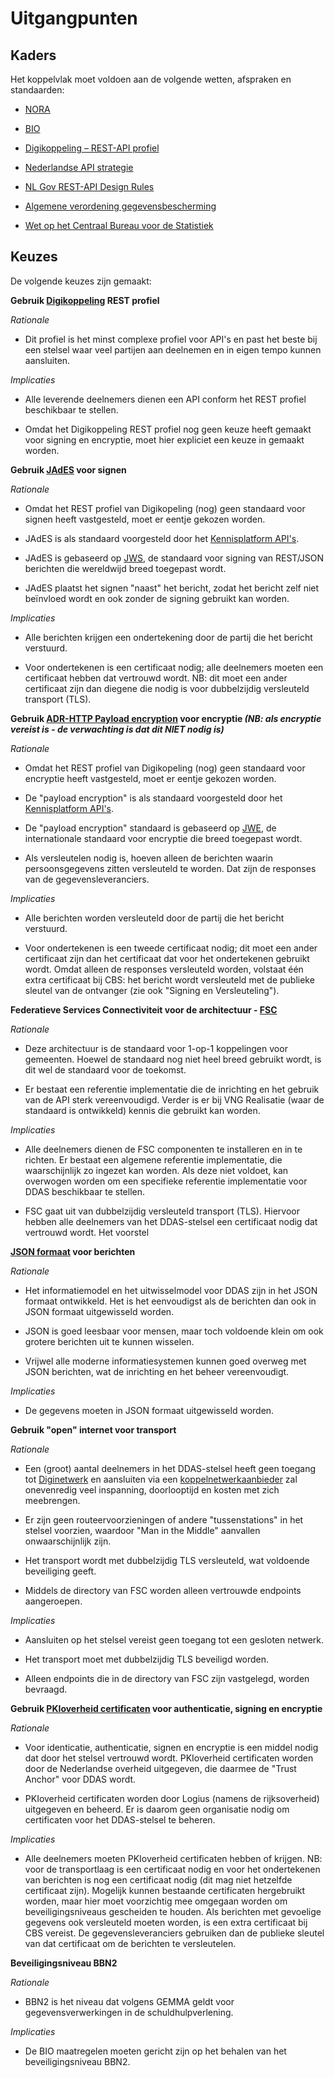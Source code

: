 # Uitgangpunten

## Kaders

Het koppelvlak moet voldoen aan de volgende wetten, afspraken en standaarden: 

- [NORA](https://www.noraonline.nl/wiki/NORA_online) 

- [BIO](https://www.bio-overheid.nl/)

- [Digikoppeling – REST-API profiel](https://logius-standaarden.github.io/Digikoppeling-Koppelvlakstandaard-REST-API/) 

- [Nederlandse API strategie](https://docs.geostandaarden.nl/api/API-Strategie/) 

- [NL Gov REST-API Design Rules](https://logius-standaarden.github.io/API-Design-Rules/) 

- [Algemene verordening gegevensbescherming](https://eur-lex.europa.eu/legal-content/NL/TXT/?uri=celex%3A32016R0679) 

- [Wet op het Centraal Bureau voor de Statistiek](https://wetten.overheid.nl/BWBR0015926/2022-03-02) 

## Keuzes

De volgende keuzes zijn gemaakt: 


**Gebruik [Digikoppeling](https://www.logius.nl/domeinen/gegevensuitwisseling/digikoppeling) REST profiel**

  *Rationale*

  - Dit profiel is het minst complexe profiel voor API's en past het beste bij een stelsel waar veel partijen aan deelnemen en in eigen tempo kunnen aansluiten.

  *Implicaties*

  - Alle leverende deelnemers dienen een API conform het REST profiel beschikbaar te stellen.

  - Omdat het Digikoppeling REST profiel nog geen keuze heeft gemaakt voor signing en encryptie, moet hier expliciet een keuze in gemaakt worden.



**Gebruik [JAdES](https://geonovum.github.io/KP-APIs/API-strategie-modules/signing-jades/) voor signen**

  *Rationale*

  - Omdat het REST profiel van Digikopeling (nog) geen standaard voor signen heeft vastgesteld, moet er eentje gekozen worden.

  - JAdES is als standaard voorgesteld door het [Kennisplatform API's](https://www.geonovum.nl/themas/kennisplatform-apis).

  - JAdES is gebaseerd op [JWS](https://datatracker.ietf.org/doc/html/rfc7515), de standaard voor signing van REST/JSON berichten die wereldwijd breed toegepast wordt.

  - JAdES plaatst het signen "naast" het bericht, zodat het bericht zelf niet beïnvloed wordt en ook zonder de signing gebruikt kan worden.

  *Implicaties*

  - Alle berichten krijgen een ondertekening door de partij die het bericht verstuurd.

  - Voor ondertekenen is een certificaat nodig; alle deelnemers moeten een certificaat hebben dat vertrouwd wordt. NB: dit moet een ander certificaat zijn dan diegene die nodig is voor dubbelzijdig versleuteld transport (TLS).



**Gebruik [ADR-HTTP Payload encryption](https://geonovum.github.io/KP-APIs/API-strategie-modules/encryption/) voor encryptie *(NB: als encryptie vereist is - de verwachting is dat dit NIET nodig is)***

  *Rationale*

  - Omdat het REST profiel van Digikopeling (nog) geen standaard voor encryptie heeft vastgesteld, moet er eentje gekozen worden.

  - De "payload encryption" is als standaard voorgesteld door het [Kennisplatform API's](https://www.geonovum.nl/themas/kennisplatform-apis).

  - De "payload encryption" standaard is gebaseerd op [JWE](https://datatracker.ietf.org/doc/html/rfc7516), de internationale standaard voor encryptie die breed toegepast wordt.

  - Als versleutelen nodig is, hoeven alleen de berichten waarin persoonsgegevens zitten versleuteld te worden. Dat zijn de responses van de gegevensleveranciers.

  *Implicaties*

  - Alle berichten worden versleuteld door de partij die het bericht verstuurd.

  - Voor ondertekenen is een tweede certificaat nodig; dit moet een ander certificaat zijn dan het certificaat dat voor het ondertekenen gebruikt wordt. Omdat alleen de responses versleuteld worden, volstaat één extra certificaat bij CBS: het bericht wordt versleuteld met de publieke sleutel van de ontvanger (zie ook "Signing en Versleuteling").



**Federatieve Services Connectiviteit voor de architectuur - [FSC](https://docs.fsc.nlx.io/introduction)**

  *Rationale*

  - Deze architectuur is de standaard voor 1-op-1 koppelingen voor gemeenten. Hoewel de standaard nog niet heel breed gebruikt wordt, is dit wel de standaard voor de toekomst.

  - Er bestaat een referentie implementatie die de inrichting en het gebruik van de API sterk vereenvoudigd. Verder is er bij VNG Realisatie (waar de standaard is ontwikkeld) kennis die gebruikt kan worden.

  *Implicaties*

  - Alle deelnemers dienen de FSC componenten te installeren en in te richten. Er bestaat een algemene referentie implementatie, die waarschijnlijk zo ingezet kan worden. Als deze niet voldoet, kan overwogen worden om een specifieke referentie implementatie voor DDAS beschikbaar te stellen.

  - FSC gaat uit van dubbelzijdig versleuteld transport (TLS). Hiervoor hebben alle deelnemers van het DDAS-stelsel een certificaat nodig dat vertrouwd wordt. Het voorstel



**[JSON formaat](https://json-schema.org/draft/2020-12/json-schema-validation) voor berichten**

  *Rationale*

  - Het informatiemodel en het uitwisselmodel voor DDAS zijn in het JSON formaat ontwikkeld. Het is het eenvoudigst als de berichten dan ook in JSON formaat uitgewisseld worden.

  - JSON is goed leesbaar voor mensen, maar toch voldoende klein om ook grotere berichten uit te kunnen wisselen.

  - Vrijwel alle moderne informatiesystemen kunnen goed overweg met JSON berichten, wat de inrichting en het beheer vereenvoudigt.

  *Implicaties*

  - De gegevens moeten in JSON formaat uitgewisseld worden.



**Gebruik "open" internet voor transport**

  *Rationale*

  - Een (groot) aantal deelnemers in het DDAS-stelsel heeft geen toegang tot [Diginetwerk](https://www.logius.nl/domeinen/infrastructuur/diginetwerk) en aansluiten via een [koppelnetwerkaanbieder](https://www.logius.nl/domeinen/infrastructuur/diginetwerk/aansluiten) zal onevenredig veel inspanning, doorlooptijd en kosten met zich meebrengen.

  - Er zijn geen routeervoorzieningen of andere "tussenstations" in het stelsel voorzien, waardoor "Man in the Middle" aanvallen onwaarschijnlijk zijn.

  - Het transport wordt met dubbelzijdig TLS versleuteld, wat voldoende beveiliging geeft.

  - Middels de directory van FSC worden alleen vertrouwde endpoints aangeroepen.

  *Implicaties*

  - Aansluiten op het stelsel vereist geen toegang tot een gesloten netwerk.

  - Het transport moet met dubbelzijdig TLS beveiligd worden.

  - Alleen endpoints die in de directory van FSC zijn vastgelegd, worden bevraagd.



**Gebruik [PKIoverheid certificaten](https://www.logius.nl/domeinen/toegang/pkioverheid) voor authenticatie, signing en encryptie**

  *Rationale*

  - Voor identicatie, authenticatie, signen en encryptie is een middel nodig dat door het stelsel vertrouwd wordt. PKIoverheid certificaten worden door de Nederlandse overheid uitgegeven, die daarmee de "Trust Anchor" voor DDAS wordt.

  - PKIoverheid certificaten worden door Logius (namens de rijksoverheid) uitgegeven en beheerd. Er is daarom geen organisatie nodig om certificaten voor het DDAS-stelsel te beheren.

  *Implicaties*

  - Alle deelnemers moeten PKIoverheid certificaten hebben of krijgen.
  NB: voor de transportlaag is een certificaat nodig en voor het ondertekenen van berichten is nog een certificaat nodig (dit mag niet hetzelfde certificaat zijn). Mogelijk kunnen bestaande certificaten hergebruikt worden, maar hier moet voorzichtig mee omgegaan worden om beveiligingsniveaus gescheiden te houden.
  Als berichten met gevoelige gegevens ook versleuteld moeten worden, is een extra certificaat bij CBS vereist. De gegevensleveranciers gebruiken dan de publieke sleutel van dat certificaat om de berichten te versleutelen.



**Beveiligingsniveau BBN2**

  *Rationale*

  - BBN2 is het niveau dat volgens GEMMA geldt voor gegevensverwerkingen in de schuldhulpverlening.

  *Implicaties*

  - De BIO maatregelen moeten gericht zijn op het behalen van het beveiligingsniveau BBN2.
